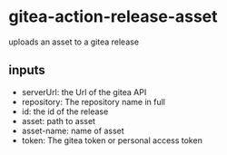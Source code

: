 # gitea-action-release-asset

uploads an asset to a gitea release

## inputs

* serverUrl: the Url of the gitea API
*  repository: The repository name in full
* id: the id of the release
* asset: path to asset
* asset-name: name of asset
* token: The gitea token or personal access token
